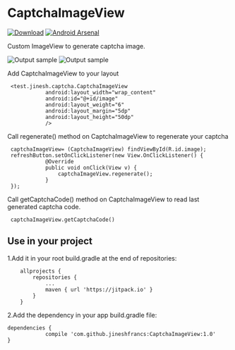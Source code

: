 # CaptchaImageView

[![Download](https://img.shields.io/github/downloads/CaptchaImageView/CaptchaImageView1.0/total.svg)](https://github.com/jineshfrancs/CaptchaImageView/archive/master.zip) [![Android Arsenal](https://img.shields.io/badge/Android%20Arsenal-CaptchaImageView-brightgreen.svg?style=flat)](http://android-arsenal.com/details/1/4719)

Custom ImageView to generate captcha image.


![Output sample](https://github.com/jineshfrancs/CaptchaImageView/blob/master/screens/captcha_screen.gif) ![Output sample](https://github.com/jineshfrancs/CaptchaImageView/blob/master/screens/captcha_screen_2.gif)

Add CaptchaImageView to your layout
```
 <test.jinesh.captcha.CaptchaImageView
            android:layout_width="wrap_content"
            android:id="@+id/image"
            android:layout_weight="6"
            android:layout_margin="5dp"
            android:layout_height="50dp"
            />
```
Call regenerate() method on CaptchaImageView to regenerate your captcha

```
 captchaImageView= (CaptchaImageView) findViewById(R.id.image);
 refreshButton.setOnClickListener(new View.OnClickListener() {
            @Override
            public void onClick(View v) {
                captchaImageView.regenerate();
            }
 });
```

Call getCaptchaCode() method on CaptchaImageView to read last generated captcha code.

```
 captchaImageView.getCaptchaCode()

```

Use in your project
------

1.Add it in your root build.gradle at the end of repositories:
```
	allprojects {
		repositories {
			...
			maven { url 'https://jitpack.io' }
		}
	}
```

2.Add the dependency in your app build.gradle file:
```
dependencies {
	        compile 'com.github.jineshfrancs:CaptchaImageView:1.0'
}
```
